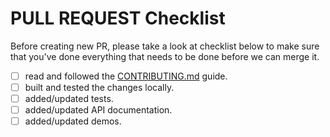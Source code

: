 # PULL REQUEST Checklist

Before creating new PR, please take a look at checklist below to make sure that you've done everything that needs to be done before we can merge it.

- [ ] read and followed the [CONTRIBUTING.md](https://github.com/zgabievi/ngx-mask-input/blob/master/CONTRIBUTING.md) guide.
- [ ] built and tested the changes locally.
- [ ] added/updated tests.
- [ ] added/updated API documentation.
- [ ] added/updated demos.
